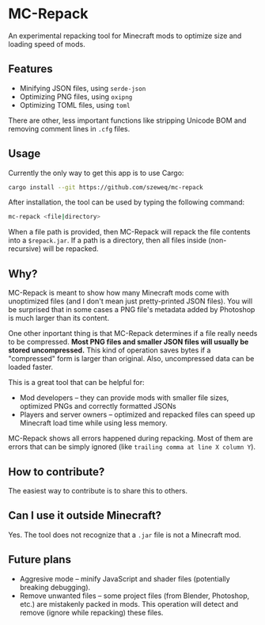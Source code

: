 # MC-Repack
An experimental repacking tool for Minecraft mods to optimize size and loading speed of mods.

## Features
- Minifying JSON files, using `serde-json`
- Optimizing PNG files, using `oxipng`
- Optimizing TOML files, using `toml`

There are other, less important functions like stripping Unicode BOM and removing comment lines in `.cfg` files.

## Usage
Currently the only way to get this app is to use Cargo:
```sh
cargo install --git https://github.com/szeweq/mc-repack
```

After installation, the tool can be used by typing the following command:
```sh
mc-repack <file|directory>
```
When a file path is provided, then MC-Repack will repack the file contents into a `$repack.jar`. If a path is a directory, then all files inside (non-recursive) will be repacked.

## Why?
MC-Repack is meant to show how many Minecraft mods come with unoptimized files (and I don't mean just pretty-printed JSON files). You will be surprised that in some cases a PNG file's metadata added by Photoshop is much larger than its content.

One other inportant thing is that MC-Repack determines if a file really needs to be compressed. **Most PNG files and smaller JSON files will usually be stored uncompressed.** This kind of operation saves bytes if a "compressed" form is larger than original. Also, uncompressed data can be loaded faster.

This is a great tool that can be helpful for:
- Mod developers – they can provide mods with smaller file sizes, optimized PNGs and correctly formatted JSONs
- Players and server owners – optimized and repacked files can speed up Minecraft load time while using less memory.

MC-Repack shows all errors happened during repacking. Most of them are errors that can be simply ignored (like `trailing comma at line X column Y`).

## How to contribute?
The easiest way to contribute is to share this to others.

## Can I use it outside Minecraft?
Yes. The tool does not recognize that a `.jar` file is not a Minecraft mod.

## Future plans
- Aggresive mode – minify JavaScript and shader files (potentially breaking debugging).
- Remove unwanted files – some project files (from Blender, Photoshop, etc.) are mistakenly packed in mods. This operation will detect and remove (ignore while repacking) these files.